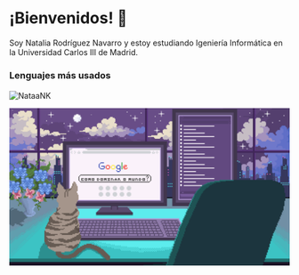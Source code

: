 # ¡Bienvenidos! 👋
Soy Natalia Rodríguez Navarro y estoy estudiando Igeniería Informática en la Universidad Carlos III de Madrid.

### Lenguajes más usados

<p><img align="center" src="https://github-readme-stats.vercel.app/api/top-langs?username=NataaNK&show_icons=true&locale=en&layout=compact" alt="NataaNK" /></p>

![](https://github.com/NataaNK/NataaNK/blob/main/Pixilart%20-%20Live%20on.gif)
